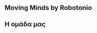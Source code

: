 Moving Minds by Robotonio
-----------------------------------------------------------

<!-- Φωτό ομάδας -->

<!-- <p align="center">
img
</p> -->

Η ομάδα μας
----------------------------------------------

<!-- Παρουσίαση ομάδας -->



<!-- Μέλη ομάδας & λιγα λόγια για τον κάθε ένα: -->
